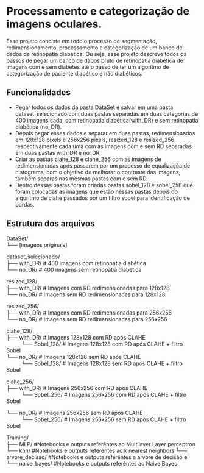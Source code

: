 # Processamento e categorização de imagens oculares.
Esse projeto conciste em todo o processo de segmentação, redimensionamento, processamento e 
categorização de um banco de dados de retinopatia diabética. Ou seja, esse projeto descreve 
todos os passos de pegar um banco de dados bruto de retinopatia diabética de imagens com e 
sem diabetes até o passo de ter um algorítmo de categorização de paciente diabético e não 
diabéticos.

## Funcionalidades

- Pegar todos os dados da pasta DataSet e salvar em uma pasta dataset_selecionado com duas pastas separadas em duas categorias de 400 imagens cada, com retinopatia diabética(with_DR) e sem retinopatia diabética (no_DR).
- Depois pegar esses dados e separar em duas pastas, redimensionados em 128x128 pixels e 256x256 pixels, resized_128 e resized_256 respectivamente cada uma com as imagens com e sem RD separadas em duas pastas with_DR e no_DR.
- Criar as pastas clahe_128 e clahe_256 com as imagens de redimensionadas após passarem por um processo de equalizaçõa de histograma, com o objetivo de melhorar o contraste das imagens, também separas nas mesmas pastas com e sem RD.
- Dentro dessas pastas foram criadas pastas sobel_128 e sobel_256 que foram colocadas as imagens que estão nessas pastas depois do algorítmo de clahe passados por um filtro sobel para identificação de bordas.


## Estrutura dos arquivos

DataSet/  
└── [imagens originais]

dataset_selecionado/  
├── with_DR/ # 400 imagens com retinopatia diabética  
└── no_DR/ # 400 imagens sem retinopatia diabética  

resized_128/  
├── with_DR/ # Imagens com RD redimensionadas para 128x128  
└── no_DR/ # Imagens sem RD redimensionadas para 128x128  

resized_256/  
├── with_DR/ # Imagens com RD redimensionadas para 256x256  
└── no_DR/ # Imagens sem RD redimensionadas para 256x256  
    
clahe_128/  
├── with_DR/ # Imagens 128x128 com RD após CLAHE  
&nbsp;&nbsp;&nbsp;&nbsp;&nbsp;&nbsp;&nbsp;&nbsp;&nbsp;&nbsp;└── Sobel_128/ # Imagens 128x128 com RD após CLAHE + filtro Sobel  
└── no_DR/ # Imagens 128x128 sem RD após CLAHE  
&nbsp;&nbsp;&nbsp;&nbsp;&nbsp;&nbsp;&nbsp;&nbsp;&nbsp;&nbsp;└── Sobel_128/ # Imagens 128x128 sem RD após CLAHE + filtro Sobel  

clahe_256/  
├── with_DR/ # Imagens 256x256 com RD após CLAHE  
&nbsp;&nbsp;&nbsp;&nbsp;&nbsp;&nbsp;&nbsp;&nbsp;&nbsp;&nbsp;└── Sobel_256/ # Imagens 256x256 com RD após CLAHE + filtro Sobel  


└── no_DR/ # Imagens 256x256 sem RD após CLAHE  
&nbsp;&nbsp;&nbsp;&nbsp;&nbsp;&nbsp;&nbsp;&nbsp;&nbsp;&nbsp;└── Sobel_256/ # Imagens 256x256 sem RD após CLAHE + filtro Sobel  

Training/  
├── MLP/ #Notebooks e outputs referêntes ao Multilayer Layer perceptron
└── knn/ #Notebooks e outputs referêntes ao k nearest neighbors
└── arvore_decisao/ #Notebooks e outputs referêntes a arvore de decisão e
└── naive_bayes/ #Notebooks e outputs referêntes ao Naive Bayes 
